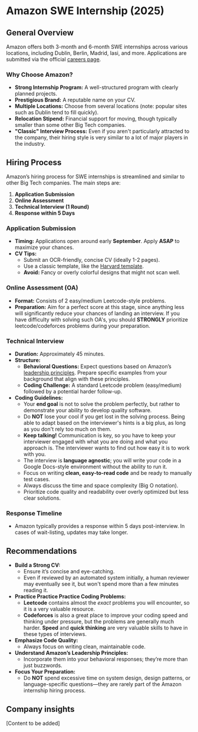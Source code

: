 # Amazon SWE Internship (2025)
 
 ## General Overview
 
 Amazon offers both 3-month and 6-month SWE internships across various locations, including Dublin, Berlin, Madrid, Iasi, and more. Applications are submitted via the official [careers page](https://www.amazon.jobs/en/).
 
 ### Why Choose Amazon?
 - **Strong Internship Program:** A well-structured program with clearly planned projects.
 - **Prestigious Brand:** A reputable name on your CV.
 - **Multiple Locations:** Choose from several locations (note: popular sites such as Dublin tend to fill quickly).
 - **Relocation Stipend:** Financial support for moving, though typically smaller than some other Big Tech companies.
 - **"Classic" Interview Process:** Even if you aren't particularly attracted to the company, their hiring style is very similar to a lot of major players in the industry.
 
 ## Hiring Process
 
 Amazon’s hiring process for SWE internships is streamlined and similar to other Big Tech companies. The main steps are:
 
 1. **Application Submission**
 2. **Online Assessment**
 3. **Technical Interview (1 Round)**
 4. **Response within 5 Days**
 
 ### Application Submission
 - **Timing:** Applications open around early **September**. Apply **ASAP** to maximize your chances.
 - **CV Tips:**  
   - Submit an OCR-friendly, concise CV (ideally 1-2 pages).  
   - Use a classic template, like the [Harvard template](https://careerservices.fas.harvard.edu/resources/bullet-point-resume-template/).  
   - **Avoid:** Fancy or overly colorful designs that might not scan well.
 
 ### Online Assessment (OA)
 - **Format:** Consists of 2 easy/medium Leetcode-style problems.
 - **Preparation:** Aim for a perfect score at this stage, since anything less will significantly reduce your chances of landing an interview. If you have difficulty with solving such OA's, you should **STRONGLY** prioritize leetcode/codeforces problems during your preparation. 
 
 ### Technical Interview
 - **Duration:** Approximately 45 minutes.
 - **Structure:**  
   - **Behavioral Questions:** Expect questions based on Amazon’s [leadership principles](https://www.amazon.jobs/content/en/our-workplace/leadership-principles). Prepare specific examples from your background that align with these principles.  
   - **Coding Challenge:** A standard Leetcode problem (easy/medium) followed by a potential harder follow-up.  
 - **Coding Guidelines:**  
   - Your **end goal** is not to solve the problem perfectly, but rather to demonstrate your ability to develop quality software. 
   - Do **NOT** lose your cool if you get lost in the solving process. Being able to adapt based on the interviewer's hints is a big plus, as long as you don't rely too much on them.
   - **Keep talking!** Communication is key, so you have to keep your interviewer engaged with what you are doing and what you approach is. The interviewer wants to find out how easy it is to work with you.
   - The interview is **language agnostic**; you will write your code in a Google Docs-style environment without the ability to run it.  
   - Focus on writing **clean, easy-to-read code** and be ready to manually test cases.  
   - Always discuss the time and space complexity (Big O notation).  
   - Prioritize code quality and readability over overly optimized but less clear solutions.
 
 ### Response Timeline
 - Amazon typically provides a response within 5 days post-interview. In cases of wait-listing, updates may take longer.
 
 ## Recommendations
 
 - **Build a Strong CV:**  
   - Ensure it’s concise and eye-catching.  
   - Even if reviewed by an automated system initially, a human reviewer may eventually see it, but won't spend more than a few minutes reading it.
 - **Practice Practice Practice Coding Problems:**  
   - **Leetcode** contains almost the *exact* problems you will encounter, so it is a very valuable resource.
   - **Codeforces** is also a great place to improve your coding speed and thinking under pressure, but the problems are generally much harder. **Speed** and **quick thinking** are very valuable skills to have in these types of interviews.
 - **Emphasize Code Quality:**  
   - Always focus on writing clean, maintainable code.
 - **Understand Amazon’s Leadership Principles:**  
   - Incorporate them into your behavioral responses; they’re more than just buzzwords.
 - **Focus Your Preparation:**  
   - Do **NOT** spend excessive time on system design, design patterns, or language-specific questions—they are rarely part of the Amazon internship hiring process.
 
 ## Company insights
 
 [Content to be added]